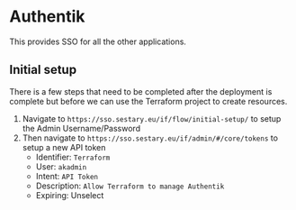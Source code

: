 # Authentik

This provides SSO for all the other applications.

## Initial setup

There is a few steps that need to be completed after the deployment is complete but before we can use the Terraform project to create resources.

1. Navigate to `https://sso.sestary.eu/if/flow/initial-setup/` to setup the Admin Username/Password
2. Then navigate to `https://sso.sestary.eu/if/admin/#/core/tokens` to setup a new API token
   - Identifier: `Terraform`
   - User: `akadmin`
   - Intent: `API Token`
   - Description: `Allow Terraform to manage Authentik`
   - Expiring: Unselect
